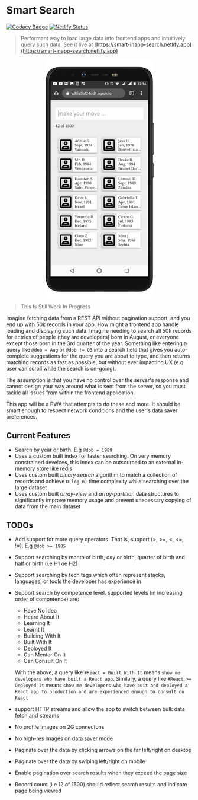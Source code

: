# Smart Search

[![Codacy Badge](https://app.codacy.com/project/badge/Grade/2cad1fd9fd484bc19577e3ac7c23a30f)](https://www.codacy.com/manual/chalu/smart-search?utm_source=github.com&amp;utm_medium=referral&amp;utm_content=chalu/smart-search&amp;utm_campaign=Badge_Grade) [![Netlify Status](https://api.netlify.com/api/v1/badges/2ca18326-0aa0-4ddf-a192-8e7093bc97b0/deploy-status)](https://app.netlify.com/sites/smart-inapp-search/deploys)

> Performant way to load large data into frontend apps and intuitively query such data. See it live at [https://smart-inapp-search.netlify.app](https://smart-inapp-search.netlify.app)

<img src="./src/images/mobile-preview.png" width="300px" style="display: block; margin: 0 auto;">

> This Is Still Work In Progress

Imagine fetching data from a REST API without pagination support, and you end up with 50k records in your app. How might a frontend app handle loading and displaying such data. Imagine needing to search all 50k records for entries of people (they are developers) born in August, or everyone except those born in the 3rd quarter of the year. Something like entering a query like `@dob = Aug` or `@dob != Q3` into a search field that gives you auto-complete suggestions for the query you are about to type, and then returns matching records as fast as possible, but without ever impacting UX (e.g user can scroll while the search is on-going).

The assumption is that you have no control over the server's response and cannot design your way around what is sent from the server, so you must tackle all issues from within the frontend application.

This app will be a PWA that attempts to do these and more. It should be smart enough to respect network conditions and the user's data saver preferences.

## Current Features

*   Search by year or birth. E.g `@dob = 1989`
*   Uses a custom built index for faster searching. On very memory constrained deveices, this index can be outsourced to an external in-memory store like redis
*   Uses custom built *binary search* algorithm to match a collection of records and achieve `O(log n)` time complexity while searching over the large dataset
*   Uses custom built *array-view* and *array-partition* data structures to significantly improve memory usage and prevent unecessary copying of data from the main dataset

## TODOs

*   Add support for more query operators. That is, support (>, >=, <, <=, !=). E.g `@dob >= 1985`

*   Support searching by month of birth, day or birth, quarter of birth and half or birth (i.e H1 oe H2)

*   Support searching by tech tags which often represent stacks, languages, or tools the developer has experience in

*   Support search by competence level. supported levels (in increasing order of competence) are:
    *   Have No Idea
    *   Heard About It
    *   Learning It
    *   Learnt It
    *   Building With It
    *   Built With It
    *   Deployed It
    *   Can Mentor On It
    *   Can Consult On It

    With the above, a query like `#React = Built With It` means `show me developers who have built a React app`. Similary, a query like `#React >= Deployed It` means `show me developers who have buit and deployed a React app to production and are experienced enough to consult on React`

*   support HTTP streams and allow the app to switch between bulk data fetch and streams

*   No profile images on 2G connectons

*   No high-res images on data saver mode

*   Paginate over the data by clicking arrows on the far left/right on desktop

*   Paginate over the data by swiping left/right on mobile

*   Enable pagination over search results when they exceed the page size

*   Record count (i.e 12 of 1500) should reflect search results and indicate page being viewed

